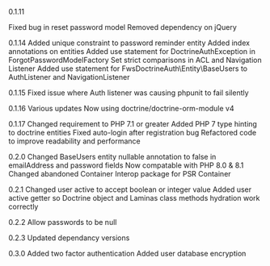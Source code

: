 0.1.11

Fixed bug in reset password model
Removed dependency on jQuery

0.1.14
Added unique constraint to password reminder entity
Added index annotations on entities
Added use statement for DoctrineAuthException in ForgotPasswordModelFactory
Set strict comparisons in ACL and Navigation Listener
Added use statement for FwsDoctrineAuth\Entity\BaseUsers to AuthListener and NavigationListener

0.1.15
Fixed issue where Auth listener was causing phpunit to fail silently

0.1.16
Various updates
Now using doctrine/doctrine-orm-module v4

0.1.17
Changed requirement to PHP 7.1 or greater
Added PHP 7 type hinting to doctrine entities
Fixed auto-login after registration bug
Refactored code to improve readability and performance

0.2.0
Changed BaseUsers entity nullable annotation to false in emailAddress and password fields
Now compatable with PHP 8.0 & 8.1
Changed abandoned Container Interop package for PSR Container

0.2.1
Changed user active to accept boolean or integer value
Added user active getter so Doctrine object and Laminas class methods hydration work correctly

0.2.2
Allow passwords to be null

0.2.3
Updated dependancy versions

0.3.0
Added two factor authentication
Added user database encryption